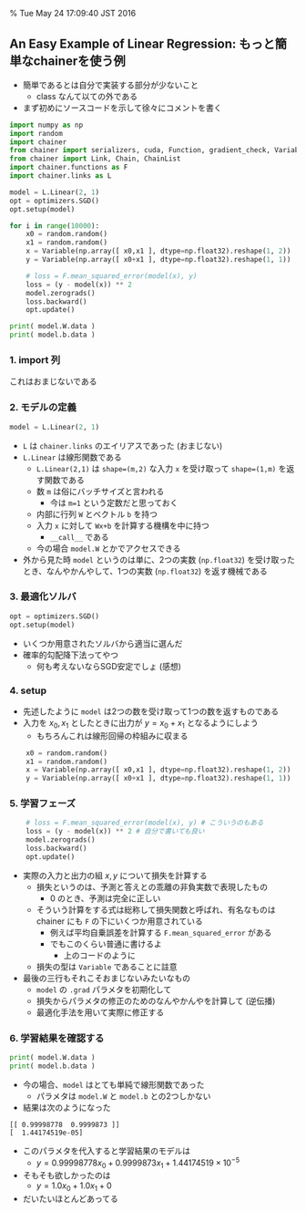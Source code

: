 % Tue May 24 17:09:40 JST 2016

## An Easy Example of Linear Regression: もっと簡単なchainerを使う例

- 簡単であるとは自分で実装する部分が少ないこと
    - class なんて以ての外である
- まず初めにソースコードを示して徐々にコメントを書く

```python
import numpy as np
import random
import chainer
from chainer import serializers, cuda, Function, gradient_check, Variable, optimizers, utils
from chainer import Link, Chain, ChainList
import chainer.functions as F
import chainer.links as L

model = L.Linear(2, 1)
opt = optimizers.SGD()
opt.setup(model)

for i in range(10000):
    x0 = random.random()
    x1 = random.random()
    x = Variable(np.array([ x0,x1 ], dtype=np.float32).reshape(1, 2))
    y = Variable(np.array([ x0+x1 ], dtype=np.float32).reshape(1, 1))

    # loss = F.mean_squared_error(model(x), y)
    loss = (y - model(x)) ** 2
    model.zerograds()
    loss.backward()
    opt.update()

print( model.W.data )
print( model.b.data )
```

### 1. import 列

これはおまじないである

### 2. モデルの定義

```python
model = L.Linear(2, 1)
```

- `L` は `chainer.links` のエイリアスであった (おまじない)
- `L.Linear` は線形関数である
    - `L.Linear(2,1)` は `shape=(m,2)` な入力 `x` を受け取って `shape=(1,m)` を返す関数である
    - 数 `m` は俗にバッチサイズと言われる
        - 今は `m=1` という定数だと思っておく
    - 内部に行列 `W` とベクトル `b` を持つ
    - 入力 `x` に対して `Wx+b` を計算する機構を中に持つ
        - `__call__` である
    - 今の場合 `model.W` とかでアクセスできる
- 外から見た時 `model` というのは単に、2つの実数 (`np.float32`) を受け取ったとき、なんやかんやして、1つの実数 (`np.float32`) を返す機械である

### 3. 最適化ソルバ

```python
opt = optimizers.SGD()
opt.setup(model)
```

- いくつか用意されたソルバから適当に選んだ
- 確率的勾配降下法ってやつ
    - 何も考えないならSGD安定でしょ (感想)

### 4. setup

- 先述したように `model` は2つの数を受け取って1つの数を返すものである
- 入力を $x_0, x_1$ としたときに出力が $y = x_0+x_1$ となるようにしよう
    - もちろんこれは線形回帰の枠組みに収まる

```python
    x0 = random.random()
    x1 = random.random()
    x = Variable(np.array([ x0,x1 ], dtype=np.float32).reshape(1, 2))
    y = Variable(np.array([ x0+x1 ], dtype=np.float32).reshape(1, 1))
```

### 5. 学習フェーズ

```python
    # loss = F.mean_squared_error(model(x), y) # こういうのもある
    loss = (y - model(x)) ** 2 # 自分で書いても良い
    model.zerograds()
    loss.backward()
    opt.update()
```

- 実際の入力と出力の組 $x, y$ について損失を計算する
    - 損失というのは、予測と答えとの乖離の非負実数で表現したもの
        - $0$ のとき、予測は完全に正しい
    - そういう計算をする式は総称して損失関数と呼ばれ、有名なものは chainer にも `F` の下にいくつか用意されている
        - 例えば平均自乗誤差を計算する `F.mean_squared_error` がある
        - でもこのくらい普通に書けるよ
            - 上のコードのように
    - 損失の型は `Variable` であることに註意
- 最後の三行もそれこそおまじないみたいなもの
    - `model` の `.grad` パラメタを初期化して
    - 損失からパラメタの修正のためのなんやかんやを計算して (逆伝播)
    - 最適化手法を用いて実際に修正する

### 6. 学習結果を確認する

```python
print( model.W.data )
print( model.b.data )
```

- 今の場合、`model` はとても単純で線形関数であった
    - パラメタは `model.W` と `model.b` との2つしかない
- 結果は次のようになった

```
[[ 0.99998778  0.9999873 ]]
[  1.44174519e-05]
```

- このパラメタを代入すると学習結果のモデルは
    - $y = 0.99998778 x_0 + 0.9999873 x_1 + 1.44174519 \times 10^{-5}$
- そもそも欲しかったのは
    - $y = 1.0 x_0 + 1.0 x_1 + 0$
- だいたいほとんどあってる

